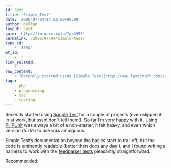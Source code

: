 ```yaml
---
id: 3395
title: 'Simple Test'
date: '2006-07-04T14:53:00+00:00'
author: Kellan
layout: post
guid: 'http://lm.quxx.info/?p=3395'
permalink: /2006/07/04/simple-test/
typo_id:
    - '3394'
mt_id:
    - ''
link_related:
    - ''
raw_content:
    - "Recently started using [Simple Test](http://www.lastcraft.com/simple_test.php) for a couple of projects (even slipped it in at work, but sssh! don\\'t tell them!).  So far I\\'m very happy with it.  Using [PHPUnit](http://www.google.com/search?q=PHPUnit) was always a bit of a non-starter, it felt heavy, and even which version (fork?) to use was ambiguous. \r\n\r\nSimple Test\\'s documentation beyond the basics start to trail off, but the code is eminently readable (better then docs any day!), and I found writing a harness to work with the [feedparser tests](http://feedparser.org/tests/) pleasantly straightforward.\r\n\r\nRecommended."
tags:
    - php
    - programming
    - tdd
    - testing
---
```


Recently started using [Simple Test](http://www.lastcraft.com/simple\_test.php) for a couple of projects (even slipped it in at work, but sssh! don’t tell them!). So far I’m very happy with it. Using [PHPUnit](http://www.google.com/search?q=PHPUnit) was always a bit of a non-starter, it felt heavy, and even which version (fork?) to use was ambiguous.

Simple Test’s documentation beyond the basics start to trail off, but the code is eminently readable (better then docs any day!), and I found writing a harness to work with the [feedparser tests](http://feedparser.org/tests/) pleasantly straightforward.

Recommended.